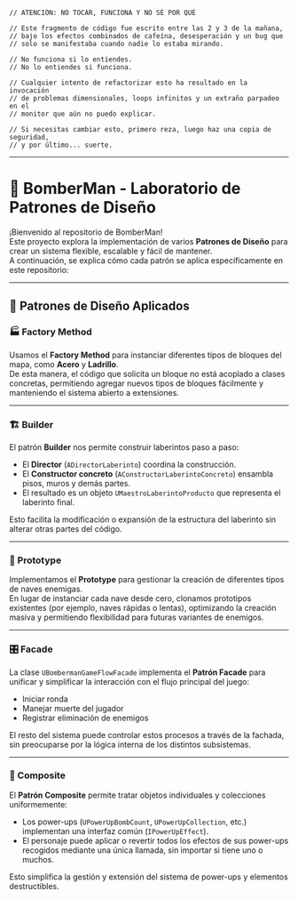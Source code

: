 
```
// ATENCIÓN: NO TOCAR, FUNCIONA Y NO SÉ POR QUÉ

// Este fragmento de código fue escrito entre las 2 y 3 de la mañana,
// bajo los efectos combinados de cafeína, desesperación y un bug que
// solo se manifestaba cuando nadie lo estaba mirando.

// No funciona si lo entiendes.
// No lo entiendes si funciona.

// Cualquier intento de refactorizar esto ha resultado en la invocación
// de problemas dimensionales, loops infinitos y un extraño parpadeo en el
// monitor que aún no puedo explicar.

// Si necesitas cambiar esto, primero reza, luego haz una copia de seguridad,
// y por último... suerte.
```

---

# 🧨 BomberMan - Laboratorio de Patrones de Diseño

¡Bienvenido al repositorio de BomberMan!  
Este proyecto explora la implementación de varios **Patrones de Diseño** para crear un sistema flexible, escalable y fácil de mantener.  
A continuación, se explica cómo cada patrón se aplica específicamente en este repositorio:

---

## 🚀 Patrones de Diseño Aplicados

### 🏭 Factory Method
Usamos el **Factory Method** para instanciar diferentes tipos de bloques del mapa, como **Acero** y **Ladrillo**.  
De esta manera, el código que solicita un bloque no está acoplado a clases concretas, permitiendo agregar nuevos tipos de bloques fácilmente y manteniendo el sistema abierto a extensiones.

---

### 🏗️ Builder
El patrón **Builder** nos permite construir laberintos paso a paso:
- El **Director** (`ADirectorLaberinto`) coordina la construcción.
- El **Constructor concreto** (`AConstructorLaberintoConcreto`) ensambla pisos, muros y demás partes.
- El resultado es un objeto `UMaestroLaberintoProducto` que representa el laberinto final.

Esto facilita la modificación o expansión de la estructura del laberinto sin alterar otras partes del código.

---

### 🧬 Prototype
Implementamos el **Prototype** para gestionar la creación de diferentes tipos de naves enemigas.  
En lugar de instanciar cada nave desde cero, clonamos prototipos existentes (por ejemplo, naves rápidas o lentas), optimizando la creación masiva y permitiendo flexibilidad para futuras variantes de enemigos.

---

### 🎛️ Facade
La clase `UBombermanGameFlowFacade` implementa el **Patrón Facade** para unificar y simplificar la interacción con el flujo principal del juego:
- Iniciar ronda
- Manejar muerte del jugador
- Registrar eliminación de enemigos

El resto del sistema puede controlar estos procesos a través de la fachada, sin preocuparse por la lógica interna de los distintos subsistemas.

---

### 🌿 Composite
El **Patrón Composite** permite tratar objetos individuales y colecciones uniformemente:
- Los power-ups (`UPowerUpBombCount`, `UPowerUpCollection`, etc.) implementan una interfaz común (`IPowerUpEffect`).
- El personaje puede aplicar o revertir todos los efectos de sus power-ups recogidos mediante una única llamada, sin importar si tiene uno o muchos.

Esto simplifica la gestión y extensión del sistema de power-ups y elementos destructibles.

